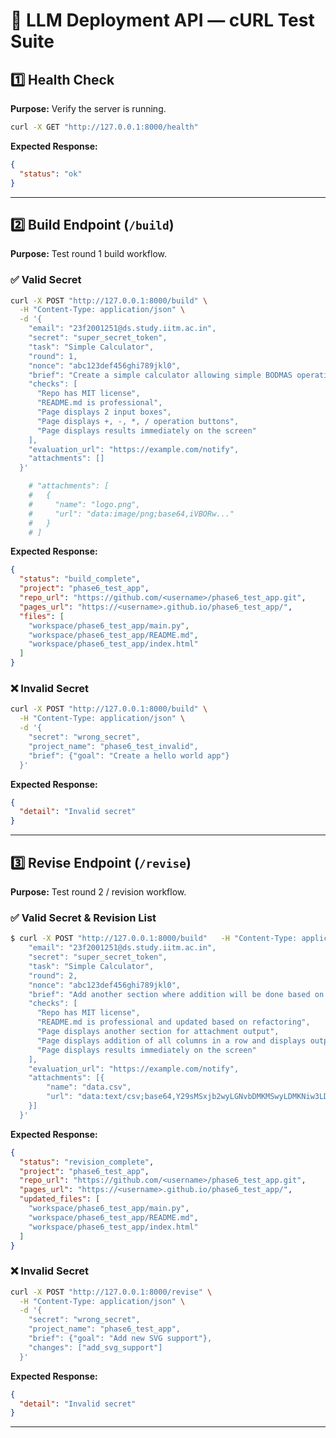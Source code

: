 # 🧪 LLM Deployment API — cURL Test Suite

## 1️⃣ Health Check

**Purpose:** Verify the server is running.

```bash
curl -X GET "http://127.0.0.1:8000/health"
```

**Expected Response:**

```json
{
  "status": "ok"
}
```

---

## 2️⃣ Build Endpoint (`/build`)

**Purpose:** Test round 1 build workflow.

### ✅ Valid Secret

```bash
curl -X POST "http://127.0.0.1:8000/build" \
  -H "Content-Type: application/json" \
  -d '{
    "email": "23f2001251@ds.study.iitm.ac.in",
    "secret": "super_secret_token",
    "task": "Simple Calculator",
    "round": 1,
    "nonce": "abc123def456ghi789jkl0",
    "brief": "Create a simple calculator allowing simple BODMAS operations, taking 2 numbers and operation as input and giving result as output",
    "checks": [
      "Repo has MIT license",
      "README.md is professional",
      "Page displays 2 input boxes",
      "Page displays +, -, *, / operation buttons",
      "Page displays results immediately on the screen"
    ],
    "evaluation_url": "https://example.com/notify",
    "attachments": []
  }'

    # "attachments": [
    #   {
    #     "name": "logo.png",
    #     "url": "data:image/png;base64,iVBORw..."
    #   }
    # ]

```

**Expected Response:**

```json
{
  "status": "build_complete",
  "project": "phase6_test_app",
  "repo_url": "https://github.com/<username>/phase6_test_app.git",
  "pages_url": "https://<username>.github.io/phase6_test_app/",
  "files": [
    "workspace/phase6_test_app/main.py",
    "workspace/phase6_test_app/README.md",
    "workspace/phase6_test_app/index.html"
  ]
}
```

### ❌ Invalid Secret

```bash
curl -X POST "http://127.0.0.1:8000/build" \
  -H "Content-Type: application/json" \
  -d '{
    "secret": "wrong_secret",
    "project_name": "phase6_test_invalid",
    "brief": {"goal": "Create a hello world app"}
  }'
```

**Expected Response:**

```json
{
  "detail": "Invalid secret"
}
```

---

## 3️⃣ Revise Endpoint (`/revise`)

**Purpose:** Test round 2 / revision workflow.

### ✅ Valid Secret & Revision List

```bash
$ curl -X POST "http://127.0.0.1:8000/build"   -H "Content-Type: application/json"   -d '{
    "email": "23f2001251@ds.study.iitm.ac.in",
    "secret": "super_secret_token",
    "task": "Simple Calculator",
    "round": 2,
    "nonce": "abc123def456ghi789jkl0",
    "brief": "Add another section where addition will be done based on the attachment provided it has 3 columns, output must be addition of three columns for each row",
    "checks": [
      "Repo has MIT license",
      "README.md is professional and updated based on refactoring",
      "Page displays another section for attachment output",
      "Page displays addition of all columns in a row and displays output",
      "Page displays results immediately on the screen"
    ],
    "evaluation_url": "https://example.com/notify",
    "attachments": [{
        "name": "data.csv",
        "url": "data:text/csv;base64,Y29sMSxjb2wyLGNvbDMKMSwyLDMKNiw3LDgK"
    }]
  }'
```

**Expected Response:**

```json
{
  "status": "revision_complete",
  "project": "phase6_test_app",
  "repo_url": "https://github.com/<username>/phase6_test_app.git",
  "pages_url": "https://<username>.github.io/phase6_test_app/",
  "updated_files": [
    "workspace/phase6_test_app/main.py",
    "workspace/phase6_test_app/README.md",
    "workspace/phase6_test_app/index.html"
  ]
}
```

### ❌ Invalid Secret

```bash
curl -X POST "http://127.0.0.1:8000/revise" \
  -H "Content-Type: application/json" \
  -d '{
    "secret": "wrong_secret",
    "project_name": "phase6_test_app",
    "brief": {"goal": "Add new SVG support"},
    "changes": ["add_svg_support"]
  }'
```

**Expected Response:**

```json
{
  "detail": "Invalid secret"
}
```

---